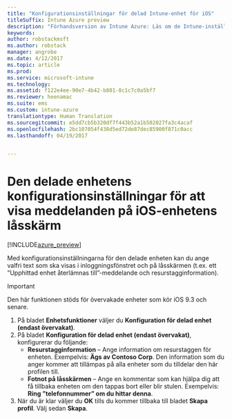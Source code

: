 ```yaml
---
title: "Konfigurationsinställningar för delad Intune-enhet för iOS"
titleSuffix: Intune Azure preview
description: "Förhandsversion av Intune Azure: Läs om de Intune-inställningar du kan använda för att visa information på iOS-enhetens låsskärm."
keywords: 
author: robstackmsft
ms.author: robstack
manager: angrobe
ms.date: 4/12/2017
ms.topic: article
ms.prod: 
ms.service: microsoft-intune
ms.technology: 
ms.assetid: f122e4ee-90e7-4b42-b801-8c1c7c0a5bf7
ms.reviewer: heenamac
ms.suite: ems
ms.custom: intune-azure
translationtype: Human Translation
ms.sourcegitcommit: e5dd7cb5b320df7f443b52a1b502027fa3c4acaf
ms.openlocfilehash: 2bc107054f438d5ed72de87dec85900f871c0acc
ms.lasthandoff: 04/19/2017


---
```


# <a name="shared-device-configuration-settings-to-display-messages-on-the-ios-device-lock-screen"></a>Den delade enhetens konfigurationsinställningar för att visa meddelanden på iOS-enhetens låsskärm

[!INCLUDE[azure_preview](../includes/azure_preview.md)]

Med konfigurationsinställningarna för den delade enheten kan du ange valfri text som ska visas i inloggningsfönstret och på låsskärmen (t.ex. ett ”Upphittad enhet återlämnas till”-meddelande och resurstagginformation). 

>[!IMPORTANT]
> Den här funktionen stöds för övervakade enheter som kör iOS 9.3 och senare.

1. På bladet **Enhetsfunktioner** väljer du **Konfiguration för delad enhet (endast övervakat)**.
2. På bladet **Konfiguration för delad enhet (endast övervakat)**, konfigurerar du följande:
    - **Resurstagginformation** – Ange information om resurstaggen för enheten. Exempelvis: **Ägs av Contoso Corp**. Den information som du anger kommer att tillämpas på alla enheter som du tilldelar den här profilen till.
    - **Fotnot på låsskärmen** – Ange en kommentar som kan hjälpa dig att få tillbaka enheten om den tappas bort eller blir stulen. Exempelvis: **Ring ”telefonnummer” om du hittar denna**.
3. När du är klar väljer du **OK** tills du kommer tillbaka till bladet **Skapa profil**. Välj sedan **Skapa**. 

